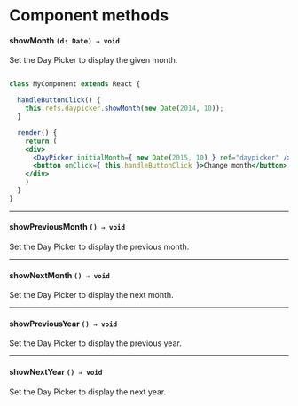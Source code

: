 # Component methods

#### showMonth `(d: Date) ⇒ void`

Set the Day Picker to display the given month.

```jsx

class MyComponent extends React {

  handleButtonClick() {
    this.refs.daypicker.showMonth(new Date(2014, 10));
  }

  render() {
    return (
    <div>
      <DayPicker initialMonth={ new Date(2015, 10) } ref="daypicker" />
      <button onClick={ this.handleButtonClick }>Change month</button>
    </div>
    )
  }
}
```

---

#### showPreviousMonth `() ⇒ void`

Set the Day Picker to display the previous month.

---

#### showNextMonth `() ⇒ void`

Set the Day Picker to display the next month.

---

#### showPreviousYear `() ⇒ void`

Set the Day Picker to display the previous year.

---

#### showNextYear `() ⇒ void`

Set the Day Picker to display the next year.
